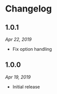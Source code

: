 # Changelog

## 1.0.1

*Apr 22, 2019*

* Fix option handling

## 1.0.0

*Apr 19, 2019*

* Initial release
